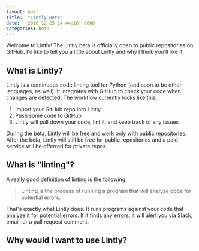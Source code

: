 ```yaml
---
layout: post
title:  "Lintly Beta"
date:   2016-12-25 14:44:16 -0600
categories: beta
---
```


Welcome to Lintly! The Lintly beta is officially open to public repositories on GitHub. I'd like to
tell you a little about Lintly and why I think you'll like it.

## What is Lintly?

Lintly is a continuous code linting tool for Python (and soon to be other languages, as well). It
integrates with GitHub to check your code when changes are detected. The workflow currently looks
like this:

1. Import your GitHub repo into Lintly
2. Push some code to GitHub
3. Lintly will pull down your code, lint it, and keep track of any issues

During the beta, Lintly will be free and work only with public repositories. After the beta, Lintly
will still be free for public repositories and a paid service will be offerred for private repos.

## What is "linting"?

A really good [definition of linting](http://stackoverflow.com/a/8503586/2026351) is the following:

> Linting is the process of running a program that will analyze code for potential errors.

That's exactly what Lintly does. It runs programs against your code that analyze it for potential
errors. If it finds any errors, it will alert you via Slack, email, or a pull request comment.

## Why would I want to use Lintly?
